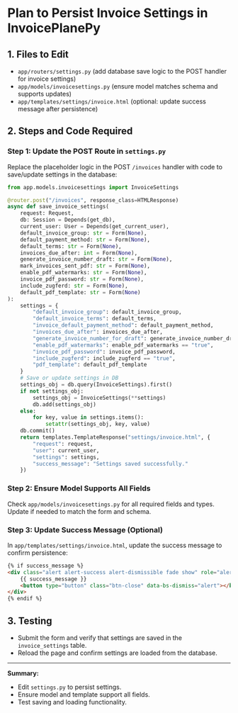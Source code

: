 # Plan to Persist Invoice Settings in InvoicePlanePy

## 1. Files to Edit

- `app/routers/settings.py` (add database save logic to the POST handler for invoice settings)
- `app/models/invoicesettings.py` (ensure model matches schema and supports updates)
- `app/templates/settings/invoice.html` (optional: update success message after persistence)

## 2. Steps and Code Required

### Step 1: Update the POST Route in `settings.py`

Replace the placeholder logic in the POST `/invoices` handler with code to save/update settings in the database:

```python
from app.models.invoicesettings import InvoiceSettings

@router.post("/invoices", response_class=HTMLResponse)
async def save_invoice_settings(
    request: Request,
    db: Session = Depends(get_db),
    current_user: User = Depends(get_current_user),
    default_invoice_group: str = Form(None),
    default_payment_method: str = Form(None),
    default_terms: str = Form(None),
    invoices_due_after: int = Form(None),
    generate_invoice_number_draft: str = Form(None),
    mark_invoices_sent_pdf: str = Form(None),
    enable_pdf_watermarks: str = Form(None),
    invoice_pdf_password: str = Form(None),
    include_zugferd: str = Form(None),
    default_pdf_template: str = Form(None)
):
    settings = {
        "default_invoice_group": default_invoice_group,
        "default_invoice_terms": default_terms,
        "invoice_default_payment_method": default_payment_method,
        "invoices_due_after": invoices_due_after,
        "generate_invoice_number_for_draft": generate_invoice_number_draft == "true",
        "enable_pdf_watermarks": enable_pdf_watermarks == "true",
        "invoice_pdf_password": invoice_pdf_password,
        "include_zugferd": include_zugferd == "true",
        "pdf_template": default_pdf_template
    }
    # Save or update settings in DB
    settings_obj = db.query(InvoiceSettings).first()
    if not settings_obj:
        settings_obj = InvoiceSettings(**settings)
        db.add(settings_obj)
    else:
        for key, value in settings.items():
            setattr(settings_obj, key, value)
    db.commit()
    return templates.TemplateResponse("settings/invoice.html", {
        "request": request,
        "user": current_user,
        "settings": settings,
        "success_message": "Settings saved successfully."
    })
```

### Step 2: Ensure Model Supports All Fields

Check `app/models/invoicesettings.py` for all required fields and types. Update if needed to match the form and schema.

### Step 3: Update Success Message (Optional)

In `app/templates/settings/invoice.html`, update the success message to confirm persistence:

```html
{% if success_message %}
<div class="alert alert-success alert-dismissible fade show" role="alert">
    {{ success_message }}
    <button type="button" class="btn-close" data-bs-dismiss="alert"></button>
</div>
{% endif %}
```

## 3. Testing

- Submit the form and verify that settings are saved in the `invoice_settings` table.
- Reload the page and confirm settings are loaded from the database.

---

**Summary:**
- Edit `settings.py` to persist settings.
- Ensure model and template support all fields.
- Test saving and loading functionality.
